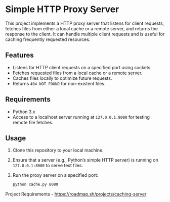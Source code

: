 # Simple HTTP Proxy Server

This project implements a HTTP proxy server that listens for client requests, fetches files from either a local cache or a remote server, and returns the response to the client. It can handle multiple client requests and is useful for caching frequently requested resources.

## Features

- Listens for HTTP client requests on a specified port using sockets
- Fetches requested files from a local cache or a remote server.
- Caches files locally to optimize future requests.
- Returns `404 NOT FOUND` for non-existent files.

## Requirements

- Python 3.x
- Access to a localhost server running at `127.0.0.1:8000` for testing remote file fetches.

## Usage

1. Clone this repository to your local machine.
2. Ensure that a server (e.g., Python’s simple HTTP server) is running on `127.0.0.1:8000` to serve test files.

3. Run the proxy server on a specified port:
   ```bash
   python cache.py 8080
   ```

Project Requirements - https://roadmap.sh/projects/caching-server
